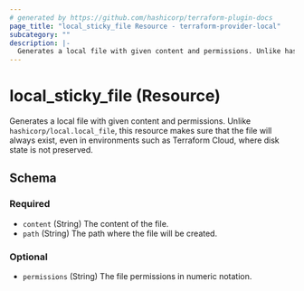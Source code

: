 ```yaml
---
# generated by https://github.com/hashicorp/terraform-plugin-docs
page_title: "local_sticky_file Resource - terraform-provider-local"
subcategory: ""
description: |-
  Generates a local file with given content and permissions. Unlike hashicorp/local.local_file, this resource makes sure that the file will always exist, even in environments such as Terraform Cloud, where disk state is not preserved.
---
```


# local_sticky_file (Resource)

Generates a local file with given content and permissions. Unlike `hashicorp/local.local_file`, this resource makes sure that the file will always exist, even in environments such as Terraform Cloud, where disk state is not preserved.



<!-- schema generated by tfplugindocs -->
## Schema

### Required

- `content` (String) The content of the file.
- `path` (String) The path where the file will be created.

### Optional

- `permissions` (String) The file permissions in numeric notation.


